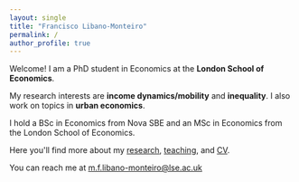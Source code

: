 ```yaml
---
layout: single
title: "Francisco Libano-Monteiro"
permalink: /
author_profile: true
---
```


Welcome! I am a PhD student in Economics at the **London School of Economics**.

My research interests are **income dynamics/mobility** and **inequality**. I also work on topics in **urban economics**.

I hold a BSc in Economics from Nova SBE and an MSc in Economics from the London School of Economics.

Here you'll find more about my [research](/research/), [teaching](/teaching/), and [CV](/files/CV_FranciscoLibanoMonteiro_20250502.pdf). 

You can reach me at m.f.libano-monteiro@lse.ac.uk